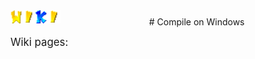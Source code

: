 <!DOCTYPE html>
<head>
	<title>Compile on Windows - SM64 PC Port</title>
	<link rel="icon" href="../favicon.ico">
	<link rel="stylesheet" href="../style.css">
</head>

<body>
	<div style="display: flex;">
		<div id="wikilist">
			<!--List of wiki pages-->
			<img src="../img/wiki.png" onclick="window.location.href = 'http://sm64pcport.tk/wiki/';" style="width: 80px; cursor: url(../img/cursorpointer.png), auto;"></img><br><br>
			<a style="font-size: 120%;">Wiki pages:</a>
		</div>
		<div style="margin: 10px auto; text-align: center;" markdown="1">
			<!--Write in this div the wiki things-->
			# Compile on Windows
		</div>
	</div>
	<script src="script.js"></script>
</body>